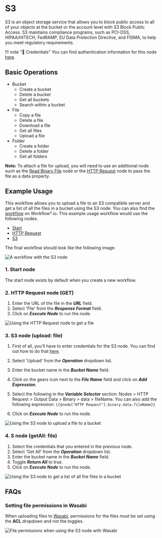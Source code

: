# S3

S3 is an object storage service that allows you to block public access to all of your objects at the bucket or the account level with S3 Block Public Access. S3 maintains compliance programs, such as PCI-DSS, HIPAA/HITECH, FedRAMP, EU Data Protection Directive, and FISMA, to help you meet regulatory requirements.

!!! note "🔑 Credentials"
    You can find authentication information for this node [here](/workflow/integrations/credentials/s3/).


## Basic Operations

* Bucket
    * Create a bucket
    * Delete a bucket
    * Get all buckets
    * Search within a bucket
* File
    * Copy a file
    * Delete a file
    * Download a file
    * Get all files
    * Upload a file
* Folder
    * Create a folder
    * Delete a folder
    * Get all folders

**Note:** To attach a file for upload, you will need to use an additional node such as the [Read Binary File](/workflow/integrations/core-nodes/n8n-nodes-base.readBinaryFile/) node or the [HTTP Request](/workflow/integrations/core-nodes/n8n-nodes-base.httpRequest/) node to pass the file as a data property.

## Example Usage

This workflow allows you to upload a file to an S3 compatible server and get a list of all the files in a bucket using the S3 node. You can also find the [workflow](https://n8n.io/workflows/674) on Workflow².io. This example usage workflow would use the following nodes.
- [Start](/workflow/integrations/core-nodes/n8n-nodes-base.start/)
- [HTTP Request](/workflow/integrations/core-nodes/n8n-nodes-base.httpRequest/)
- [S3]()

The final workflow should look like the following image.

![A workflow with the S3 node](/_images/integrations/nodes/s3/workflow.png)

### 1. Start node

The start node exists by default when you create a new workflow.


### 2. HTTP Request node (GET)

1. Enter the URL of the file in the ***URL*** field.
2. Select 'File' from the ***Response Format*** field.
3. Click on ***Execute Node*** to run the node.

![Using the HTTP Request node to get a file](/_images/integrations/nodes/s3/httprequest_node.png)


### 3. S3 node (upload: file)

1. First of all, you'll have to enter credentials for the S3 node. You can find out how to do that [here](/workflow/integrations/credentials/s3/).
2. Select 'Upload' from the ***Operation*** dropdown list.
3. Enter the bucket name in the ***Bucket Name*** field.
4. Click on the gears icon next to the ***File Name*** field and click on ***Add Expression***.

5. Select the following in the ***Variable Selector*** section: Nodes > HTTP Request > Output Data > Binary > data > fileName. You can also add the following expression: `{{$node["HTTP Request"].binary.data.fileName}}`
6. Click on ***Execute Node*** to run the node.


![Using the S3 node to upload a file to a bucket](/_images/integrations/nodes/s3/s3_node.png)

### 4. S node (getAll: file)

1. Select the credentials that you entered in the previous node.
2. Select 'Get All' from the ***Operation*** dropdown list.
3. Enter the bucket name in the ***Bucket Name*** field.
4. Toggle ***Return All*** to true.
5. Click on ***Execute Node*** to run the node.

![Using the S3 node to get a list of all the files in a bucket](/_images/integrations/nodes/s3/s_node.png)

## FAQs

### Setting file permissions in Wasabi

When uploading files to [Wasabi](https://wasabi.com/), permissions for the files must be set using the **ACL** dropdown and not the toggles.

![File permissions when using the S3 node with Wasabi](/_images/integrations/nodes/s3/acl_dropdown.png)
